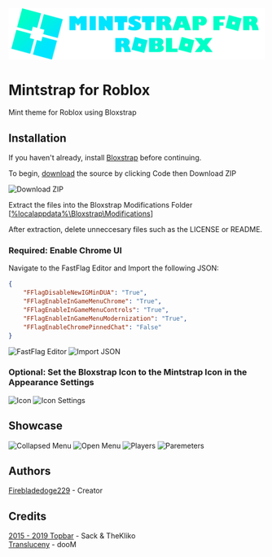 
![Mintstrap Logo](https://github.com/Firebladedoge229/Mintstrap/blob/main/logo.png?raw=true)

# Mintstrap for Roblox

Mint theme for Roblox using Bloxstrap

## Installation

If you haven't already, install [Bloxstrap](https://github.com/pizzaboxer/bloxstrap/releases/latest) before continuing.

To begin, [download](https://github.com/Firebladedoge229/Mintstrap/archive/refs/heads/main.zip) the source by clicking Code then Download ZIP

![Download ZIP](https://i.ibb.co/R29Dm1c/source.png)

Extract the files into the Bloxstrap Modifications Folder [[%localappdata%\Bloxstrap\Modifications]()]

After extraction, delete unneccesary files such as the LICENSE or README.

### Required: Enable Chrome UI

Navigate to the FastFlag Editor and Import the following JSON:

```json
{
    "FFlagDisableNewIGMinDUA": "True",
    "FFlagEnableInGameMenuChrome": "True",
    "FFlagEnableInGameMenuControls": "True",
    "FFlagEnableInGameMenuModernization": "True",
    "FFlagEnableChromePinnedChat": "False"
}
```

![FastFlag Editor](https://i.ibb.co/c342v9j/fastflag.png)
![Import JSON](https://i.ibb.co/Dwp8HjJ/import.png)

### Optional: Set the Bloxstrap Icon to the Mintstrap Icon in the Appearance Settings

![Icon](https://i.ibb.co/NpzZgzf/iconsettings.png)
![Icon Settings](https://i.ibb.co/C89PVzZ/custom.png)

## Showcase

![Collapsed Menu](https://i.ibb.co/KsFL0ZY/collapsed-menu.png)
![Open Menu](https://i.ibb.co/QFsy1qW/open-menu.png)
![Players](https://i.ibb.co/C2mcLYw/players.png)
![Paremeters](https://i.ibb.co/98fvdX9/parameters.png)

## Authors

[Firebladedoge229](https://www.github.com/Firebladedoge229) - Creator

## Credits

[2015 - 2019 Topbar](https://discord.com/channels/1099468797410283540/1190431371546595368) - Sack & TheKliko\
[Transluceny](https://discord.com/channels/1099468797410283540/1204274719981834290) - dooM
